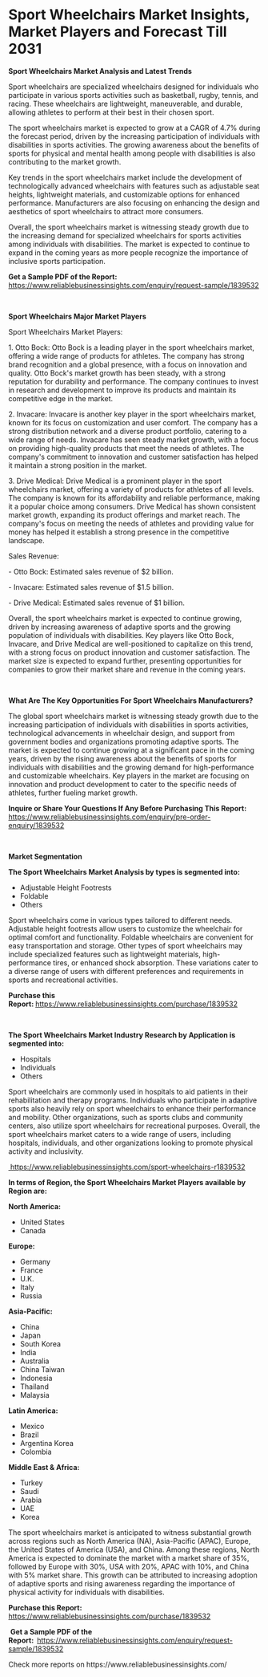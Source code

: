 <p><h1>Sport Wheelchairs Market Insights, Market Players and Forecast Till 2031</h1></p><p><strong>Sport Wheelchairs Market Analysis and Latest Trends</strong></p>
<p><p>Sport wheelchairs are specialized wheelchairs designed for individuals who participate in various sports activities such as basketball, rugby, tennis, and racing. These wheelchairs are lightweight, maneuverable, and durable, allowing athletes to perform at their best in their chosen sport.</p><p>The sport wheelchairs market is expected to grow at a CAGR of 4.7% during the forecast period, driven by the increasing participation of individuals with disabilities in sports activities. The growing awareness about the benefits of sports for physical and mental health among people with disabilities is also contributing to the market growth.</p><p>Key trends in the sport wheelchairs market include the development of technologically advanced wheelchairs with features such as adjustable seat heights, lightweight materials, and customizable options for enhanced performance. Manufacturers are also focusing on enhancing the design and aesthetics of sport wheelchairs to attract more consumers.</p><p>Overall, the sport wheelchairs market is witnessing steady growth due to the increasing demand for specialized wheelchairs for sports activities among individuals with disabilities. The market is expected to continue to expand in the coming years as more people recognize the importance of inclusive sports participation.</p></p>
<p><strong>Get a Sample PDF of the Report:&nbsp;</strong> <a href="https://www.reliablebusinessinsights.com/enquiry/request-sample/1839532">https://www.reliablebusinessinsights.com/enquiry/request-sample/1839532</a></p>
<p>&nbsp;</p>
<p><strong>Sport Wheelchairs Major Market Players</strong></p>
<p><p>Sport Wheelchairs Market Players:</p><p>1. Otto Bock: Otto Bock is a leading player in the sport wheelchairs market, offering a wide range of products for athletes. The company has strong brand recognition and a global presence, with a focus on innovation and quality. Otto Bock's market growth has been steady, with a strong reputation for durability and performance. The company continues to invest in research and development to improve its products and maintain its competitive edge in the market.</p><p>2. Invacare: Invacare is another key player in the sport wheelchairs market, known for its focus on customization and user comfort. The company has a strong distribution network and a diverse product portfolio, catering to a wide range of needs. Invacare has seen steady market growth, with a focus on providing high-quality products that meet the needs of athletes. The company's commitment to innovation and customer satisfaction has helped it maintain a strong position in the market.</p><p>3. Drive Medical: Drive Medical is a prominent player in the sport wheelchairs market, offering a variety of products for athletes of all levels. The company is known for its affordability and reliable performance, making it a popular choice among consumers. Drive Medical has shown consistent market growth, expanding its product offerings and market reach. The company's focus on meeting the needs of athletes and providing value for money has helped it establish a strong presence in the competitive landscape.</p><p>Sales Revenue:</p><p>- Otto Bock: Estimated sales revenue of $2 billion.</p><p>- Invacare: Estimated sales revenue of $1.5 billion.</p><p>- Drive Medical: Estimated sales revenue of $1 billion.</p><p>Overall, the sport wheelchairs market is expected to continue growing, driven by increasing awareness of adaptive sports and the growing population of individuals with disabilities. Key players like Otto Bock, Invacare, and Drive Medical are well-positioned to capitalize on this trend, with a strong focus on product innovation and customer satisfaction. The market size is expected to expand further, presenting opportunities for companies to grow their market share and revenue in the coming years.</p></p>
<p>&nbsp;</p>
<p><strong>What Are The Key Opportunities For Sport Wheelchairs Manufacturers?</strong></p>
<p><p>The global sport wheelchairs market is witnessing steady growth due to the increasing participation of individuals with disabilities in sports activities, technological advancements in wheelchair design, and support from government bodies and organizations promoting adaptive sports. The market is expected to continue growing at a significant pace in the coming years, driven by the rising awareness about the benefits of sports for individuals with disabilities and the growing demand for high-performance and customizable wheelchairs. Key players in the market are focusing on innovation and product development to cater to the specific needs of athletes, further fueling market growth.</p></p>
<p><strong>Inquire or Share Your Questions If Any Before Purchasing This Report:</strong> <a href="https://www.reliablebusinessinsights.com/enquiry/pre-order-enquiry/1839532">https://www.reliablebusinessinsights.com/enquiry/pre-order-enquiry/1839532</a></p>
<p>&nbsp;</p>
<p><strong>Market Segmentation</strong></p>
<p><strong>The Sport Wheelchairs Market Analysis by types is segmented into:</strong></p>
<p><ul><li>Adjustable Height Footrests</li><li>Foldable</li><li>Others</li></ul></p>
<p><p>Sport wheelchairs come in various types tailored to different needs. Adjustable height footrests allow users to customize the wheelchair for optimal comfort and functionality. Foldable wheelchairs are convenient for easy transportation and storage. Other types of sport wheelchairs may include specialized features such as lightweight materials, high-performance tires, or enhanced shock absorption. These variations cater to a diverse range of users with different preferences and requirements in sports and recreational activities.</p></p>
<p><strong>Purchase this Report:&nbsp;</strong><a href="https://www.reliablebusinessinsights.com/purchase/1839532">https://www.reliablebusinessinsights.com/purchase/1839532</a></p>
<p>&nbsp;</p>
<p><strong>The Sport Wheelchairs Market Industry Research by Application is segmented into:</strong></p>
<p><ul><li>Hospitals</li><li>Individuals</li><li>Others</li></ul></p>
<p><p>Sport wheelchairs are commonly used in hospitals to aid patients in their rehabilitation and therapy programs. Individuals who participate in adaptive sports also heavily rely on sport wheelchairs to enhance their performance and mobility. Other organizations, such as sports clubs and community centers, also utilize sport wheelchairs for recreational purposes. Overall, the sport wheelchairs market caters to a wide range of users, including hospitals, individuals, and other organizations looking to promote physical activity and inclusivity.</p></p>
<p><a href="https://www.reliablebusinessinsights.com/sport-wheelchairs-r1839532">&nbsp;https://www.reliablebusinessinsights.com/sport-wheelchairs-r1839532</a></p>
<p><strong>In terms of Region, the Sport Wheelchairs Market Players available by Region are:</strong></p>
<p>
    <p> <strong> North America: </strong>
        <ul>
            <li>United States</li>
            <li>Canada</li>
        </ul>
        </p> 
    <p> <strong> Europe: </strong>
        <ul>
            <li>Germany</li>
            <li>France</li>
            <li>U.K.</li>
            <li>Italy</li>
            <li>Russia</li>
        </ul>
        </p> 
    <p> <strong> Asia-Pacific: </strong>
        <ul>
            <li>China</li>
            <li>Japan</li>
            <li>South Korea</li>
            <li>India</li>
            <li>Australia</li>
            <li>China Taiwan</li>
            <li>Indonesia</li>
            <li>Thailand</li>
            <li>Malaysia</li>
        </ul>
        </p> 
    <p> <strong> Latin America: </strong>
        <ul>
            <li>Mexico</li>
            <li>Brazil</li>
            <li>Argentina Korea</li>
            <li>Colombia</li>
        </ul>
        </p> 
    <p> <strong> Middle East & Africa: </strong>
        <ul>
            <li>Turkey</li>
            <li>Saudi</li>
            <li>Arabia</li>
            <li>UAE</li>
            <li>Korea</li>
        </ul>
    </p>
    </p>
<p><p>The sport wheelchairs market is anticipated to witness substantial growth across regions such as North America (NA), Asia-Pacific (APAC), Europe, the United States of America (USA), and China. Among these regions, North America is expected to dominate the market with a market share of 35%, followed by Europe with 30%, USA with 20%, APAC with 10%, and China with 5% market share. This growth can be attributed to increasing adoption of adaptive sports and rising awareness regarding the importance of physical activity for individuals with disabilities.</p></p>
<p><strong>Purchase this Report: </strong><a href="https://www.reliablebusinessinsights.com/purchase/1839532">https://www.reliablebusinessinsights.com/purchase/1839532</a></p>
<p>&nbsp;<strong>Get a Sample PDF of the Report:&nbsp;&nbsp;</strong><a href="https://www.reliablebusinessinsights.com/enquiry/request-sample/1839532">https://www.reliablebusinessinsights.com/enquiry/request-sample/1839532</a></p>
<p><strong></strong></p>
<p>Check more reports on https://www.reliablebusinessinsights.com/</p>